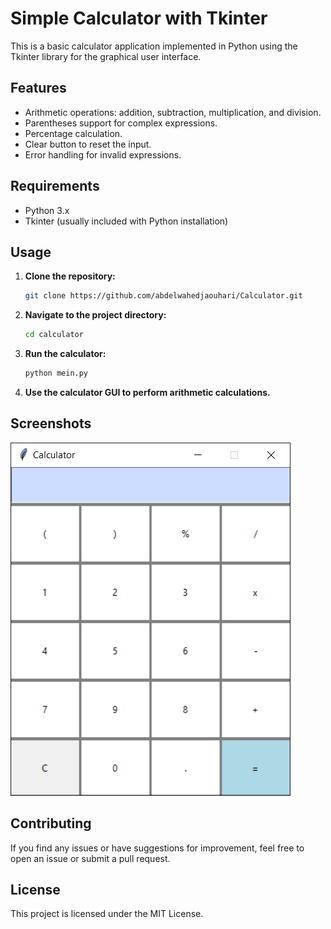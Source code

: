 # Simple Calculator with Tkinter

This is a basic calculator application implemented in Python using the Tkinter library for the graphical user interface.

## Features
- Arithmetic operations: addition, subtraction, multiplication, and division.
- Parentheses support for complex expressions.
- Percentage calculation.
- Clear button to reset the input.
- Error handling for invalid expressions.

## Requirements
- Python 3.x
- Tkinter (usually included with Python installation)

## Usage
1. **Clone the repository:**
    ```bash
    git clone https://github.com/abdelwahedjaouhari/Calculator.git
    ```
2. **Navigate to the project directory:**
    ```bash
    cd calculator
    ```
3. **Run the calculator:**
    ```bash
    python mein.py
    ```
4. **Use the calculator GUI to perform arithmetic calculations.**

## Screenshots
![Calculator Screenshot](screenshots/calculator_screenshot.png)

## Contributing
If you find any issues or have suggestions for improvement, feel free to open an issue or submit a pull request.

## License
This project is licensed under the MIT License.
